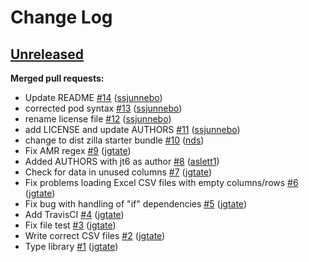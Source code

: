 # Change Log

## [Unreleased](https://github.com/sanger-pathogens/Bio-Metadata-Validator/tree/HEAD)

**Merged pull requests:**

- Update README [\#14](https://github.com/sanger-pathogens/Bio-Metadata-Validator/pull/14) ([ssjunnebo](https://github.com/ssjunnebo))
- corrected pod syntax [\#13](https://github.com/sanger-pathogens/Bio-Metadata-Validator/pull/13) ([ssjunnebo](https://github.com/ssjunnebo))
- rename license file [\#12](https://github.com/sanger-pathogens/Bio-Metadata-Validator/pull/12) ([ssjunnebo](https://github.com/ssjunnebo))
- add LICENSE and update AUTHORS [\#11](https://github.com/sanger-pathogens/Bio-Metadata-Validator/pull/11) ([ssjunnebo](https://github.com/ssjunnebo))
- change to dist zilla starter bundle [\#10](https://github.com/sanger-pathogens/Bio-Metadata-Validator/pull/10) ([nds](https://github.com/nds))
- Fix AMR regex [\#9](https://github.com/sanger-pathogens/Bio-Metadata-Validator/pull/9) ([jgtate](https://github.com/jgtate))
- Added AUTHORS with jt6 as author [\#8](https://github.com/sanger-pathogens/Bio-Metadata-Validator/pull/8) ([aslett1](https://github.com/aslett1))
- Check for data in unused columns [\#7](https://github.com/sanger-pathogens/Bio-Metadata-Validator/pull/7) ([jgtate](https://github.com/jgtate))
- Fix problems loading Excel CSV files with empty columns/rows [\#6](https://github.com/sanger-pathogens/Bio-Metadata-Validator/pull/6) ([jgtate](https://github.com/jgtate))
- Fix bug with handling of "if" dependencies [\#5](https://github.com/sanger-pathogens/Bio-Metadata-Validator/pull/5) ([jgtate](https://github.com/jgtate))
- Add TravisCI [\#4](https://github.com/sanger-pathogens/Bio-Metadata-Validator/pull/4) ([jgtate](https://github.com/jgtate))
- Fix file test [\#3](https://github.com/sanger-pathogens/Bio-Metadata-Validator/pull/3) ([jgtate](https://github.com/jgtate))
- Write correct CSV files [\#2](https://github.com/sanger-pathogens/Bio-Metadata-Validator/pull/2) ([jgtate](https://github.com/jgtate))
- Type library [\#1](https://github.com/sanger-pathogens/Bio-Metadata-Validator/pull/1) ([jgtate](https://github.com/jgtate))


